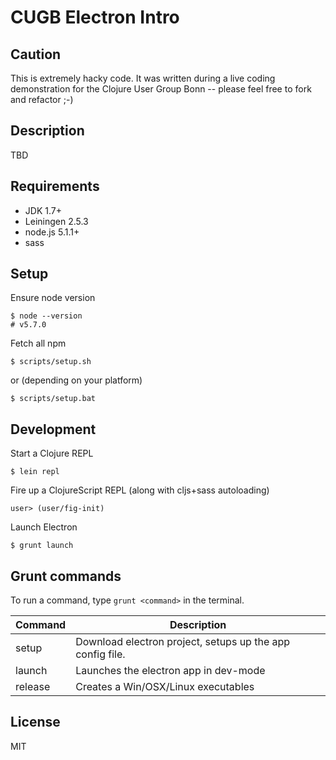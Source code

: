 
# CUGB Electron Intro

## Caution

This is extremely hacky code.
It was written during a live coding demonstration for the Clojure User Group Bonn --
please feel free to fork and refactor ;-)

## Description

TBD

## Requirements

* JDK 1.7+
* Leiningen 2.5.3
* node.js 5.1.1+
* sass

## Setup

Ensure node version

```
$ node --version
# v5.7.0
```

Fetch all npm

```
$ scripts/setup.sh
```

or (depending on your platform)

```
$ scripts/setup.bat
```

## Development

Start a Clojure REPL

```
$ lein repl
```

Fire up a ClojureScript REPL (along with cljs+sass autoloading)

```
user> (user/fig-init)
```

Launch Electron


```
$ grunt launch
```

## Grunt commands

To run a command, type `grunt <command>` in the terminal.

| Command       | Description                                               |
|---------------|-----------------------------------------------------------|
| setup         | Download electron project, setups up the app config file. |
| launch        | Launches the electron app in dev-mode                     |
| release       | Creates a Win/OSX/Linux executables                       |


## License

MIT
